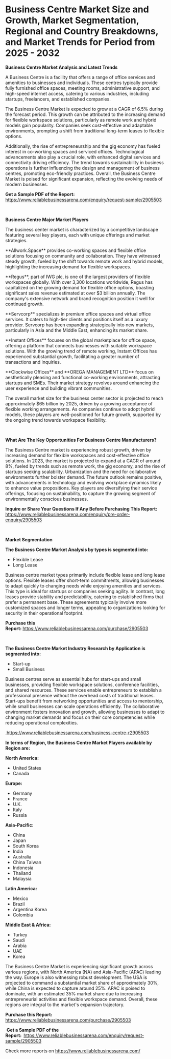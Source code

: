 <p><h1>Business Centre Market Size and Growth, Market Segmentation, Regional and Country Breakdowns, and Market Trends for Period from 2025 -  2032</h1></p><p><strong>Business Centre Market Analysis and Latest Trends</strong></p>
<p><p>A Business Centre is a facility that offers a range of office services and amenities to businesses and individuals. These centres typically provide fully furnished office spaces, meeting rooms, administrative support, and high-speed internet access, catering to various industries, including startups, freelancers, and established companies.</p><p>The Business Centre Market is expected to grow at a CAGR of 6.5% during the forecast period. This growth can be attributed to the increasing demand for flexible workspace solutions, particularly as remote work and hybrid models gain popularity. Companies seek cost-effective and adaptable environments, prompting a shift from traditional long-term leases to flexible options. </p><p>Additionally, the rise of entrepreneurship and the gig economy has fueled interest in co-working spaces and serviced offices. Technological advancements also play a crucial role, with enhanced digital services and connectivity driving efficiency. The trend towards sustainability in business operations is further influencing the design and management of business centres, promoting eco-friendly practices. Overall, the Business Centre Market is poised for significant expansion, reflecting the evolving needs of modern businesses.</p></p>
<p><strong>Get a Sample PDF of the Report:&nbsp;</strong> <a href="https://www.reliablebusinessarena.com/enquiry/request-sample/2905503?utm_campaign=1841&utm_medium=2&utm_source=Github&utm_content=ia&utm_term=12032025&utm_id=business-centre">https://www.reliablebusinessarena.com/enquiry/request-sample/2905503</a></p>
<p>&nbsp;</p>
<p><strong>Business Centre Major Market Players</strong></p>
<p><p>The business center market is characterized by a competitive landscape featuring several key players, each with unique offerings and market strategies. </p><p>**Allwork.Space** provides co-working spaces and flexible office solutions focusing on community and collaboration. They have witnessed steady growth, fueled by the shift towards remote work and hybrid models, highlighting the increasing demand for flexible workspaces.</p><p>**Regus**, part of IWG plc, is one of the largest providers of flexible workspaces globally. With over 3,300 locations worldwide, Regus has capitalized on the growing demand for flexible office options, boasting significant sales revenue estimated at over $3 billion annually. The company's extensive network and brand recognition position it well for continued growth.</p><p>**Servcorp** specializes in premium office spaces and virtual office services. It caters to high-tier clients and positions itself as a luxury provider. Servcorp has been expanding strategically into new markets, particularly in Asia and the Middle East, enhancing its market share.</p><p>**Instant Offices** focuses on the global marketplace for office space, offering a platform that connects businesses with suitable workspace solutions. With the growing trend of remote working, Instant Offices has experienced substantial growth, facilitating a greater number of transactions and inquiries.</p><p>**Clockwise Offices** and **OREGA MANAGEMENT LTD** focus on aesthetically pleasing and functional co-working environments, attracting startups and SMEs. Their market strategy revolves around enhancing the user experience and building vibrant communities.</p><p>The overall market size for the business center sector is projected to reach approximately $65 billion by 2025, driven by a growing acceptance of flexible working arrangements. As companies continue to adopt hybrid models, these players are well-positioned for future growth, supported by the ongoing trend towards workspace flexibility.</p></p>
<p>&nbsp;</p>
<p><strong>What Are The Key Opportunities For Business Centre Manufacturers?</strong></p>
<p><p>The Business Centre market is experiencing robust growth, driven by increasing demand for flexible workspaces and cost-effective office solutions. In 2023, the market is projected to expand at a CAGR of around 8%, fueled by trends such as remote work, the gig economy, and the rise of startups seeking scalability. Urbanization and the need for collaborative environments further bolster demand. The future outlook remains positive, with advancements in technology and evolving workplace dynamics likely to enhance value propositions. Key players are diversifying their service offerings, focusing on sustainability, to capture the growing segment of environmentally conscious businesses.</p></p>
<p><strong>Inquire or Share Your Questions If Any Before Purchasing This Report:</strong> <a href="https://www.reliablebusinessarena.com/enquiry/pre-order-enquiry/2905503?utm_campaign=1841&utm_medium=2&utm_source=Github&utm_content=ia&utm_term=12032025&utm_id=business-centre">https://www.reliablebusinessarena.com/enquiry/pre-order-enquiry/2905503</a></p>
<p>&nbsp;</p>
<p><strong>Market Segmentation</strong></p>
<p><strong>The Business Centre Market Analysis by types is segmented into:</strong></p>
<p><ul><li>Flexible Lease</li><li>Long Lease</li></ul></p>
<p><p>Business centre market types primarily include flexible lease and long lease options. Flexible leases offer short-term commitments, allowing businesses to adapt quickly to changing needs while enjoying amenities and services. This type is ideal for startups or companies seeking agility. In contrast, long leases provide stability and predictability, catering to established firms that prefer a permanent base. These agreements typically involve more customized spaces and longer terms, appealing to organizations looking for security in their operational footprint.</p></p>
<p><strong>Purchase this Report:&nbsp;</strong><a href="https://www.reliablebusinessarena.com/purchase/2905503?utm_campaign=1841&utm_medium=2&utm_source=Github&utm_content=ia&utm_term=12032025&utm_id=business-centre">https://www.reliablebusinessarena.com/purchase/2905503</a></p>
<p>&nbsp;</p>
<p><strong>The Business Centre Market Industry Research by Application is segmented into:</strong></p>
<p><ul><li>Start-up</li><li>Small Business</li></ul></p>
<p><p>Business centres serve as essential hubs for start-ups and small businesses, providing flexible workspace solutions, conference facilities, and shared resources. These services enable entrepreneurs to establish a professional presence without the overhead costs of traditional leases. Start-ups benefit from networking opportunities and access to mentorship, while small businesses can scale operations efficiently. The collaborative environment fosters innovation and growth, allowing businesses to adapt to changing market demands and focus on their core competencies while reducing operational complexities.</p></p>
<p><a href="https://www.reliablebusinessarena.com/business-centre-r2905503?utm_campaign=1841&utm_medium=2&utm_source=Github&utm_content=ia&utm_term=12032025&utm_id=business-centre">&nbsp;https://www.reliablebusinessarena.com/business-centre-r2905503</a></p>
<p><strong>In terms of Region, the Business Centre Market Players available by Region are:</strong></p>
<p>
    <p> <strong> North America: </strong>
        <ul>
            <li>United States</li>
            <li>Canada</li>
        </ul>
        </p> 
    <p> <strong> Europe: </strong>
        <ul>
            <li>Germany</li>
            <li>France</li>
            <li>U.K.</li>
            <li>Italy</li>
            <li>Russia</li>
        </ul>
        </p> 
    <p> <strong> Asia-Pacific: </strong>
        <ul>
            <li>China</li>
            <li>Japan</li>
            <li>South Korea</li>
            <li>India</li>
            <li>Australia</li>
            <li>China Taiwan</li>
            <li>Indonesia</li>
            <li>Thailand</li>
            <li>Malaysia</li>
        </ul>
        </p> 
    <p> <strong> Latin America: </strong>
        <ul>
            <li>Mexico</li>
            <li>Brazil</li>
            <li>Argentina Korea</li>
            <li>Colombia</li>
        </ul>
        </p> 
    <p> <strong> Middle East & Africa: </strong>
        <ul>
            <li>Turkey</li>
            <li>Saudi</li>
            <li>Arabia</li>
            <li>UAE</li>
            <li>Korea</li>
        </ul>
    </p>
    </p>
<p><p>The Business Centre Market is experiencing significant growth across various regions, with North America (NA) and Asia-Pacific (APAC) leading the way. Europe is also witnessing robust development. The USA is projected to command a substantial market share of approximately 30%, while China is expected to capture around 25%. APAC is poised to dominate, with an estimated 35% market share due to increasing entrepreneurial activities and flexible workspace demand. Overall, these regions are integral to the market's expansion trajectory.</p></p>
<p><strong>Purchase this Report: </strong><a href="https://www.reliablebusinessarena.com/purchase/2905503?utm_campaign=1841&utm_medium=2&utm_source=Github&utm_content=ia&utm_term=12032025&utm_id=business-centre">https://www.reliablebusinessarena.com/purchase/2905503</a></p>
<p>&nbsp;<strong>Get a Sample PDF of the Report:&nbsp;&nbsp;</strong><a href="https://www.reliablebusinessarena.com/enquiry/request-sample/2905503?utm_campaign=1841&utm_medium=2&utm_source=Github&utm_content=ia&utm_term=12032025&utm_id=business-centre">https://www.reliablebusinessarena.com/enquiry/request-sample/2905503</a></p>
<p><strong></strong></p>
<p>Check more reports on <a href="https://www.reliablebusinessarena.com/?utm_campaign=1841&utm_medium=2&utm_source=Github&utm_content=ia&utm_term=12032025&utm_id=business-centre">https://www.reliablebusinessarena.com/</a></p>